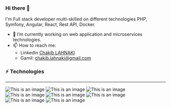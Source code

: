 ### Hi there 👋

I'm Full stack developer multi-skilled on different technologies PHP, Symfony, Angular, React, Rest API, Docker.

- 🔭 I’m currently working on web application and microservices technologies.
- 📫 How to reach me:
    * Linkedin [Chakib LAHNAKI](https://www.linkedin.com/in/chakiblahnaki/)
    * Gamil: chakib.lahnaki@gmail.com
 

### ⚡ Technologies
-----------------------------------------------------------------------------------------------------------------------
![This is an image](https://camo.githubusercontent.com/823b89af7f90829696f435f8c3c027503b1ec93ae934b1d34c89d98b04d1fa55/68747470733a2f2f696d672e736869656c64732e696f2f62616467652f2d5048502d3030303f266c6f676f3d504850267374796c653d666c61742d737175617265)  ![This is an image](https://camo.githubusercontent.com/9f9edd9de0d04aa0f0b62440e6a9e957eb5e5f4e32828bcbacd3fdae3b3750a6/68747470733a2f2f696d672e736869656c64732e696f2f62616467652f2d4a6176615363726970742d3030303f6c6f676f3d4a617661536372697074267374796c653d666c61742d737175617265)  ![This is an image](https://camo.githubusercontent.com/5defbeadcc6b82314bed4518f477c65777236a90b8189988d6db9a85772a2bc4/68747470733a2f2f696d672e736869656c64732e696f2f62616467652f2d547970655363726970742d3030303f266c6f676f3d54797065536372697074266c6f676f436f6c6f723d303037414343267374796c653d666c61742d737175617265)  ![This is an image](https://camo.githubusercontent.com/2e594230b5f3808051702cef2a2580a5598fe747dbfaaa0bc3e0f84a587ec5f3/68747470733a2f2f696d672e736869656c64732e696f2f62616467652f2d48544d4c2d3030303f7374796c653d666c61742d737175617265266c6f676f3d48544d4c35)  ![This is an image](https://camo.githubusercontent.com/ec78849b894398f3a104551efa67b7cc70a24d4f38afbb6cb67a386aedece418/68747470733a2f2f696d672e736869656c64732e696f2f62616467652f2d4353532d3030303f7374796c653d666c61742d737175617265266c6f676f3d43535333266c6f676f436f6c6f723d313537324236)  ![This is an image](https://camo.githubusercontent.com/f1fab749ee7dd360a5607340a9b5370bcc86e0bc8660c742de7fdfb82a0d3bf1/68747470733a2f2f696d672e736869656c64732e696f2f62616467652f2d4769742d3030303f7374796c653d666c61742d737175617265266c6f676f3d676974) ![This is an image](https://camo.githubusercontent.com/794151e09086b8d88ba4371c61ded4e81b1fda76aa420ee81429629d4b5167ba/68747470733a2f2f696d672e736869656c64732e696f2f62616467652f2d416e67756c61722d3030303f6c6f676f3d416e67756c6172266c6f676f436f6c6f723d666630303030267374796c653d666c61742d737175617265) ![This is an image](https://camo.githubusercontent.com/d63709a3862f2eef224b75721d03af288cb828d2b9e444de4becf3766fb46a37/68747470733a2f2f696d672e736869656c64732e696f2f62616467652f2d446f636b65722d3030303f6c6f676f3d446f636b6572267374796c653d666c61742d737175617265)
<!--
**chakib-lah/chakib-lah** is a ✨ _special_ ✨ repository because its `README.md` (this file) appears on your GitHub profile.

Here are some ideas to get you started:

- 🔭 I’m currently working on ...
- 🌱 I’m currently learning ...
- 👯 I’m looking to collaborate on ...
- 🤔 I’m looking for help with ...
- 💬 Ask me about ...
- 📫 How to reach me: ...
- 😄 Pronouns: ...
- ⚡ Fun fact: ...
-->
